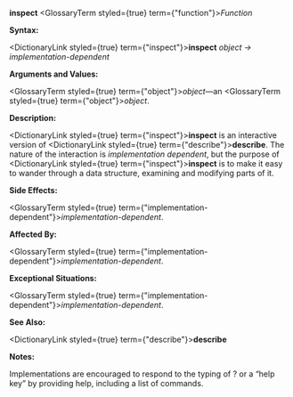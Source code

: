 **inspect** <GlossaryTerm styled={true} term={"function"}><i>Function</i></GlossaryTerm> 



**Syntax:** 



<DictionaryLink styled={true} term={"inspect"}><b>inspect</b></DictionaryLink> *object → implementation-dependent* 



**Arguments and Values:** 



<GlossaryTerm styled={true} term={"object"}><i>object</i></GlossaryTerm>—an <GlossaryTerm styled={true} term={"object"}><i>object</i></GlossaryTerm>. 



**Description:** 



<DictionaryLink styled={true} term={"inspect"}><b>inspect</b></DictionaryLink> is an interactive version of <DictionaryLink styled={true} term={"describe"}><b>describe</b></DictionaryLink>. The nature of the interaction is *implementation dependent*, but the purpose of <DictionaryLink styled={true} term={"inspect"}><b>inspect</b></DictionaryLink> is to make it easy to wander through a data structure, examining and modifying parts of it. 



**Side Effects:** 



<GlossaryTerm styled={true} term={"implementation-dependent"}><i>implementation-dependent</i></GlossaryTerm>. 



**Affected By:** 



<GlossaryTerm styled={true} term={"implementation-dependent"}><i>implementation-dependent</i></GlossaryTerm>. 



**Exceptional Situations:** 



<GlossaryTerm styled={true} term={"implementation-dependent"}><i>implementation-dependent</i></GlossaryTerm>. 



**See Also:** 



<DictionaryLink styled={true} term={"describe"}><b>describe</b></DictionaryLink> 



**Notes:** 



Implementations are encouraged to respond to the typing of ? or a “help key” by providing help, including a list of commands. 



